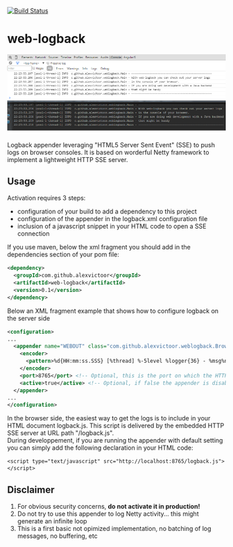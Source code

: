 [![Build Status](https://travis-ci.org/alexvictoor/web-logback.svg?branch=master)](https://travis-ci.org/alexvictoor/web-logback)

web-logback
===========

![screenshot](src/site/web-logback.png)

Logback appender leveraging "HTML5 Server Sent Event" (SSE) to push logs on browser consoles. 
It is based on worderful Netty framework to implement a lightweight HTTP SSE server.

Usage
------

Activation requires 3 steps:
- configuration of your build to add a dependency to this project 
- configuration of the appender in the logback.xml configuration file
- inclusion of a javascript snippet in your HTML code to open a SSE connection

If you use maven, below the xml fragment you should add in the dependencies section of your pom file:
```xml
<dependency>
  <groupId>com.github.alexvictoor</groupId>
  <artifactId>web-logback</artifactId>
  <version>0.1</version>
</dependency>
```

Below an XML fragment example that shows how to configure logback on the server side
```xml
<configuration>
...
  <appender name="WEBOUT" class="com.github.alexvictoor.weblogback.BrowserConsoleAppender">
    <encoder>
      <pattern>%d{HH:mm:ss.SSS} [%thread] %-5level %logger{36} - %msg%n</pattern> <!-- Use whatever pattern you want -->
    </encoder>
    <port>8765</port> <!-- Optional, this is the port on which the HTTP SSE server will listen. Default port is 8765 -->
    <active>true</active> <!-- Optional, if false the appender is disabled. Default value is true -->
  </appender>
...
</configuration>
```

In the browser side, the easiest way to get the logs is to include in your HTML document logback.js. This script is delivered by the embedded HTTP SSE server at URL path "/logback.js".  
During developpement, if you are running the appender with default setting you can simply add the following declaration in your HTML code:

    <script type="text/javascript" src="http://localhost:8765/logback.js"></script>
  

Disclaimer
---------
1. For obvious security concerns, **do not activate it in production!**  
2. Do not try to use this appender to log Netty activity... this might generate an infinite loop
3. This is a first basic not opimized implementation, no batching of log messages, no buffering, etc

